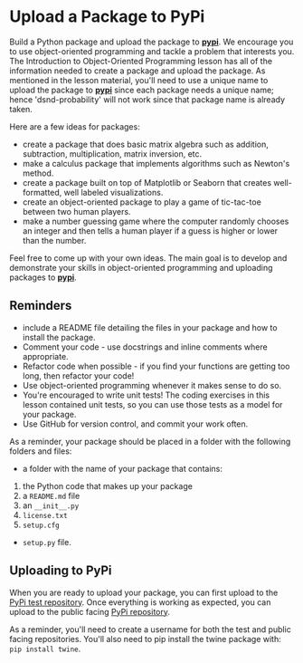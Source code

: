 # Upload a Package to PyPi

Build a Python package and upload the package to **[pypi](https://pypi.org/)**. We encourage you to use object-oriented programming and tackle a problem that interests you. The Introduction to Object-Oriented Programming lesson has all of the information needed to create a package and upload the package. As mentioned in the lesson material, you'll need to use a unique name to upload the package to **[pypi](https://pypi.org/)** since each package needs a unique name; hence 'dsnd-probability' will not work since that package name is already taken.  

Here are a few ideas for packages:  

- create a package that does basic matrix algebra such as addition, subtraction, multiplication, matrix inversion, etc.  
- make a calculus package that implements algorithms such as Newton's method.  
- create a package built on top of Matplotlib or Seaborn that creates well-formatted, well labeled visualizations.  
- create an object-oriented package to play a game of tic-tac-toe between two human players.  
- make a number guessing game where the computer randomly chooses an integer and then tells a human player if a guess is higher or lower than the number.

Feel free to come up with your own ideas. The main goal is to develop and demonstrate your skills in object-oriented programming and uploading packages to **[pypi](https://pypi.org/)**.


## Reminders

- include a README file detailing the files in your package and how to install the package.  
- Comment your code - use docstrings and inline comments where appropriate.  
- Refactor code when possible - if you find your functions are getting too long, then refactor your code!  
- Use object-oriented programming whenever it makes sense to do so.  
- You're encouraged to write unit tests! The coding exercises in this lesson contained unit tests, so you can use those tests as a model for your package.  
- Use GitHub for version control, and commit your work often.  


As a reminder, your package should be placed in a folder with the following folders and files:  

- a folder with the name of your package that contains:  
1. the Python code that makes up your package  
2. a `README.md` file  
3. an `__init__.py`  
4. `license.txt`  
5. `setup.cfg`  
- `setup.py` file.



## Uploading to PyPi

When you are ready to upload your package, you can first upload to the [PyPi test repository](https://test.pypi.org/). Once everything is working as expected, you can upload to the public facing [PyPi repository](https://pypi.org/).  

As a reminder, you'll need to create a username for both the test and public facing repositories. You'll also need to pip install the twine package with: `pip install twine`.  
